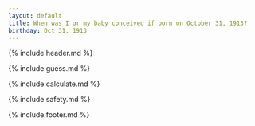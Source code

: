 ```yaml
---
layout: default
title: When was I or my baby conceived if born on October 31, 1913?
birthday: Oct 31, 1913
---
```


{% include header.md %}

{% include guess.md %}

{% include calculate.md %}

{% include safety.md %}

{% include footer.md %}



